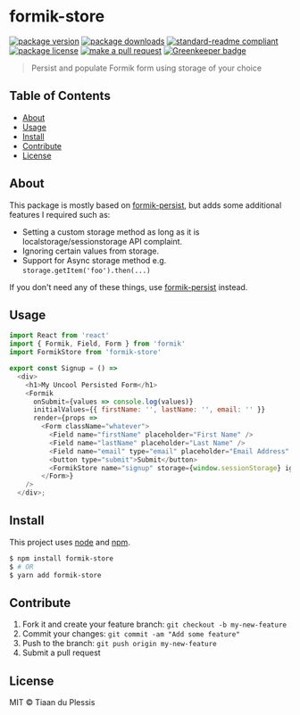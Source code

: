 
# formik-store
[![package version](https://img.shields.io/npm/v/formik-store.svg?style=flat-square)](https://npmjs.org/package/formik-store)
[![package downloads](https://img.shields.io/npm/dm/formik-store.svg?style=flat-square)](https://npmjs.org/package/formik-store)
[![standard-readme compliant](https://img.shields.io/badge/readme%20style-standard-brightgreen.svg?style=flat-square)](https://github.com/RichardLitt/standard-readme)
[![package license](https://img.shields.io/npm/l/formik-store.svg?style=flat-square)](https://npmjs.org/package/formik-store)
[![make a pull request](https://img.shields.io/badge/PRs-welcome-brightgreen.svg?style=flat-square)](http://makeapullrequest.com) [![Greenkeeper badge](https://badges.greenkeeper.io/tiaanduplessis/formik-store.svg)](https://greenkeeper.io/)

> Persist and populate Formik form using storage of your choice

## Table of Contents

- [About](#about)
- [Usage](#usage)
- [Install](#install)
- [Contribute](#contribute)
- [License](#License)

## About

This package is mostly based on [formik-persist](https://github.com/jaredpalmer/formik-persist), but adds some additional features I required such as:

- Setting a custom storage method as long as it is localstorage/sessionstorage API complaint.
- Ignoring certain values from storage.
- Support for Async storage method e.g. `storage.getItem('foo').then(...)`

If you don't need any of these things, use [formik-persist](https://github.com/jaredpalmer/formik-persist) instead.

## Usage

```js
import React from 'react'
import { Formik, Field, Form } from 'formik'
import FormikStore from 'formik-store'

export const Signup = () =>
  <div>
    <h1>My Uncool Persisted Form</h1>
    <Formik
      onSubmit={values => console.log(values)}
      initialValues={{ firstName: '', lastName: '', email: '' }}
      render={props =>
        <Form className="whatever">
          <Field name="firstName" placeholder="First Name" />
          <Field name="lastName" placeholder="Last Name" />
          <Field name="email" type="email" placeholder="Email Address" />
          <button type="submit">Submit</button>
          <FormikStore name="signup" storage={window.sessionStorage} ignore={['email']} />
        </Form>}
    />
  </div>;
```


## Install

This project uses [node](https://nodejs.org) and [npm](https://www.npmjs.com). 

```sh
$ npm install formik-store
$ # OR
$ yarn add formik-store
```

## Contribute

1. Fork it and create your feature branch: `git checkout -b my-new-feature`
2. Commit your changes: `git commit -am "Add some feature"`
3. Push to the branch: `git push origin my-new-feature`
4. Submit a pull request

## License

MIT © Tiaan du Plessis
    